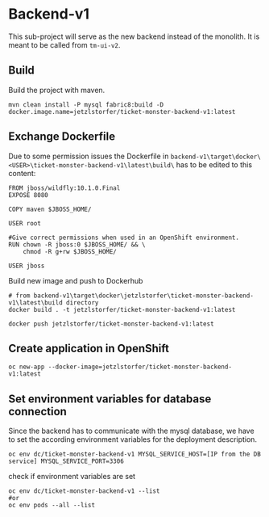 # Backend-v1

This sub-project will serve as the new backend instead of the monolith.
It is meant to be called from ```tm-ui-v2```. 

## Build
Build the project with maven.

```
mvn clean install -P mysql fabric8:build -D docker.image.name=jetzlstorfer/ticket-monster-backend-v1:latest
```

## Exchange Dockerfile
Due to some permission issues the Dockerfile in ```backend-v1\target\docker\<USER>\ticket-monster-backend-v1\latest\build\``` has to be edited to this content:
```
FROM jboss/wildfly:10.1.0.Final 
EXPOSE 8080

COPY maven $JBOSS_HOME/

USER root

#Give correct permissions when used in an OpenShift environment.
RUN chown -R jboss:0 $JBOSS_HOME/ && \
    chmod -R g+rw $JBOSS_HOME/

USER jboss
```

Build new image and push to Dockerhub
```
# from backend-v1\target\docker\jetzlstorfer\ticket-monster-backend-v1\latest\build directory
docker build . -t jetzlstorfer/ticket-monster-backend-v1:latest

docker push jetzlstorfer/ticket-monster-backend-v1:latest
```

## Create application in OpenShift

```
oc new-app --docker-image=jetzlstorfer/ticket-monster-backend-v1:latest
```

## Set environment variables for database connection

Since the backend has to communicate with the mysql database, we have to set the according environment variables for the deployment description.

```
oc env dc/ticket-monster-backend-v1 MYSQL_SERVICE_HOST=[IP from the DB service] MYSQL_SERVICE_PORT=3306
```
check if environment variables are set
```
oc env dc/ticket-monster-backend-v1 --list
#or
oc env pods --all --list
```